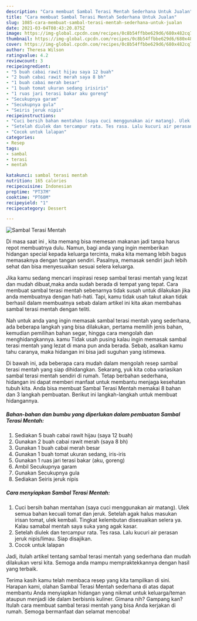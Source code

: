 ```yaml
---
description: "Cara membuat Sambal Terasi Mentah Sederhana Untuk Jualan"
title: "Cara membuat Sambal Terasi Mentah Sederhana Untuk Jualan"
slug: 1085-cara-membuat-sambal-terasi-mentah-sederhana-untuk-jualan
date: 2021-03-04T08:43:20.875Z
image: https://img-global.cpcdn.com/recipes/0c8b54ffbbe629d6/680x482cq70/sambal-terasi-mentah-foto-resep-utama.jpg
thumbnail: https://img-global.cpcdn.com/recipes/0c8b54ffbbe629d6/680x482cq70/sambal-terasi-mentah-foto-resep-utama.jpg
cover: https://img-global.cpcdn.com/recipes/0c8b54ffbbe629d6/680x482cq70/sambal-terasi-mentah-foto-resep-utama.jpg
author: Theresa Wilson
ratingvalue: 4.2
reviewcount: 3
recipeingredient:
- "5 buah cabai rawit hijau saya 12 buah"
- "2 buah cabai rawit merah saya 8 bh"
- "1 buah cabai merah besar"
- "1 buah tomat ukuran sedang irisiris"
- "1 ruas jari terasi bakar aku goreng"
- "Secukupnya garam"
- "Secukupnya gula"
- "Seiris jeruk nipis"
recipeinstructions:
- "Cuci bersih bahan mentahan (saya cuci menggunakan air matang). Ulek semua bahan kecuali tomat dan jeruk. Setelah agak halus masukan irisan tomat, ulek kembali. Tingkat kelembutan disesuaikan selera ya. Kalau samabal mentah saya suka yang agak kasar."
- "Setelah diulek dan tercampur rata. Tes rasa. Lalu kucuri air perasan jeruk nipis/limau. Siap disajikan."
- "Cocok untuk lalapan"
categories:
- Resep
tags:
- sambal
- terasi
- mentah

katakunci: sambal terasi mentah 
nutrition: 165 calories
recipecuisine: Indonesian
preptime: "PT37M"
cooktime: "PT60M"
recipeyield: "1"
recipecategory: Dessert

---
```



![Sambal Terasi Mentah](https://img-global.cpcdn.com/recipes/0c8b54ffbbe629d6/680x482cq70/sambal-terasi-mentah-foto-resep-utama.jpg)

Di masa  saat ini , kita memang bisa memesan makanan jadi tanpa harus repot membuatnya dulu. Namun, bagi anda yang ingin memberikan hidangan special kepada keluarga tercinta, maka kita memang lebih bagus memasaknya dengan tangan sendiri. Pasalnya, memasak sendiri jauh lebih sehat dan bisa menyesuaikan sesuai selera keluarga.

Jika kamu sedang mencari inspirasi resep sambal terasi mentah yang lezat dan mudah dibuat,maka anda sudah berada di tempat yang tepat. Cara membuat sambal terasi mentah  sebenarnya tidak susah untuk dilakukan jika anda membuatnya dengan hati-hati. Tapi, kamu tidak usah takut akan tidak berhasil dalam membuatnya 
sebab dalam artikel ini kita akan membahas sambal terasi mentah dengan teliti.  



Nah untuk anda yang ingin memasak sambal terasi mentah yang sederhana, ada beberapa langkah yang bisa dilakukan, pertama memilih jenis bahan, kemudian pemilihan bahan segar, hingga cara mengolah dan menghidangkannya. kamu Tidak usah pusing kalau ingin memasak sambal terasi mentah yang lezat di mana pun anda berada. Sebab, asalkan kamu  tahu caranya, maka hidangan ini bisa jadi suguhan yang istimewa.

Di bawah ini, ada beberapa cara mudah dalam mengolah resep sambal terasi mentah yang siap dihidangkan. Sekarang, yuk kita coba variasikan sambal terasi mentah sendiri di rumah. Tetap berbahan sederhana, hidangan ini dapat memberi manfaat untuk membantu menjaga kesehatan tubuh kita. Anda bisa membuat Sambal Terasi Mentah memakai 8 bahan dan 3 langkah pembuatan. Berikut ini langkah-langkah untuk membuat hidangannya.

<!--inarticleads1-->

##### Bahan-bahan dan bumbu yang diperlukan dalam pembuatan Sambal Terasi Mentah:

1. Sediakan 5 buah cabai rawit hijau (saya 12 buah)
1. Gunakan 2 buah cabai rawit merah (saya 8 bh)
1. Gunakan 1 buah cabai merah besar
1. Gunakan 1 buah tomat ukuran sedang, iris-iris
1. Gunakan 1 ruas jari terasi bakar (aku, goreng)
1. Ambil Secukupnya garam
1. Gunakan Secukupnya gula
1. Sediakan Seiris jeruk nipis




<!--inarticleads2-->

##### Cara menyiapkan Sambal Terasi Mentah:

1. Cuci bersih bahan mentahan (saya cuci menggunakan air matang). Ulek semua bahan kecuali tomat dan jeruk. Setelah agak halus masukan irisan tomat, ulek kembali. Tingkat kelembutan disesuaikan selera ya. Kalau samabal mentah saya suka yang agak kasar.
1. Setelah diulek dan tercampur rata. Tes rasa. Lalu kucuri air perasan jeruk nipis/limau. Siap disajikan.
1. Cocok untuk lalapan




Jadi, itulah artikel tentang  sambal terasi mentah  yang sederhana dan mudah dilakukan versi kita. Semoga anda mampu mempraktekkannya dengan hasil yang terbaik. 

Terima kasih kamu telah membaca resep yang kita tampilkan di sini. Harapan kami, olahan  Sambal Terasi Mentah sederhana di atas dapat membantu Anda menyiapkan hidangan yang nikmat untuk keluarga/teman ataupun menjadi ide dalam berbisnis kuliner. Gimana nih? Gampang kan? Itulah cara membuat sambal terasi mentah yang bisa Anda kerjakan di rumah. Semoga bermanfaat dan selamat mencoba!

